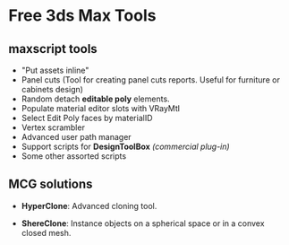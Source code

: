 # Free 3ds Max Tools

## maxscript tools

* "Put assets inline"
* Panel cuts (Tool for creating panel cuts reports. Useful for furniture or cabinets design)
* Random detach **editable poly** elements.
* Populate material editor slots with VRayMtl
* Select Edit Poly faces by materialID
* Vertex scrambler
* Advanced user path manager
* Support scripts for **DesignToolBox** *(commercial plug-in)*
* Some other assorted scripts

## MCG solutions

* **HyperClone**: Advanced cloning tool.

* **ShereClone**: Instance objects on a spherical space or in a convex closed mesh.